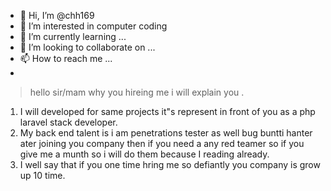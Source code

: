 - 👋 Hi, I’m @chh169
- 👀 I’m interested in computer coding
- 🌱 I’m currently learning ...
- 💞️ I’m looking to collaborate on ...
- 📫 How to reach me ...
- 
> hello sir/mam why you hireing me i will explain you .
1. I will  developed  for same projects  it"s represent in front of you as a php laravel stack developer. 
2. My back end talent  is  i am penetrations tester as well bug buntti hanter ater joining you company then if you need a any red teamer so if you give me a munth so i will do them because I reading already. 
3. I well say that if you one time hring me so  defiantly  you  company  is  grow up 10 time.
<!---
chh169/chh169 is a ✨ special ✨ repository because its `README.md` (this file) appears on your GitHub profile.
You can click the Preview link to take a look at your changes.
--->
